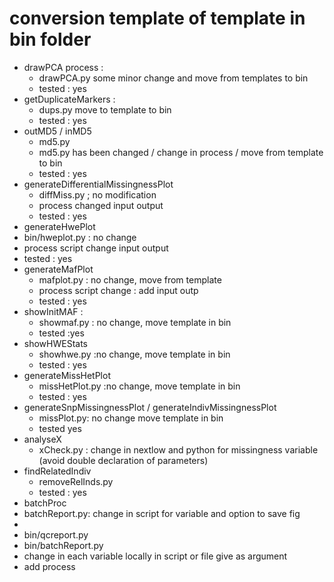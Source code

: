 # conversion template of template in bin folder  
* drawPCA process :
  * drawPCA.py some minor change and move from templates to bin
  * tested : yes
* getDuplicateMarkers :
  * dups.py move to template to bin
  * tested : yes
* outMD5 / inMD5
  * md5.py  
  * md5.py has been changed / change in process / move from template to bin
  * tested : yes
* generateDifferentialMissingnessPlot 
  * diffMiss.py ; no modification 
  * process changed input output
  * tested : yes
* generateHwePlot
 * bin/hweplot.py : no change 
 * process script change input output
 * tested : yes 
* generateMafPlot
  * mafplot.py : no change, move from template 
  * process script change : add input outp
  * tested : yes
* showInitMAF :
  * showmaf.py : no change, move template in bin
  * tested :yes
* showHWEStats
  * showhwe.py :no change, move template in bin
  * tested : yes
* generateMissHetPlot
  * missHetPlot.py  :no change, move template in bin
  * tested : yes
* generateSnpMissingnessPlot / generateIndivMissingnessPlot
  * missPlot.py: no change move template in bin
  * tested yes
* analyseX
  * xCheck.py : change in nextlow and python for missingness variable (avoid double declaration of parameters) 
* findRelatedIndiv
   * removeRelInds.py 
   * tested : yes
* batchProc
 * batchReport.py: change in script for variable and option to save fig 
*
 * bin/qcreport.py
 * bin/batchReport.py
 * change in each variable locally in script or file give as argument
 * add process 
